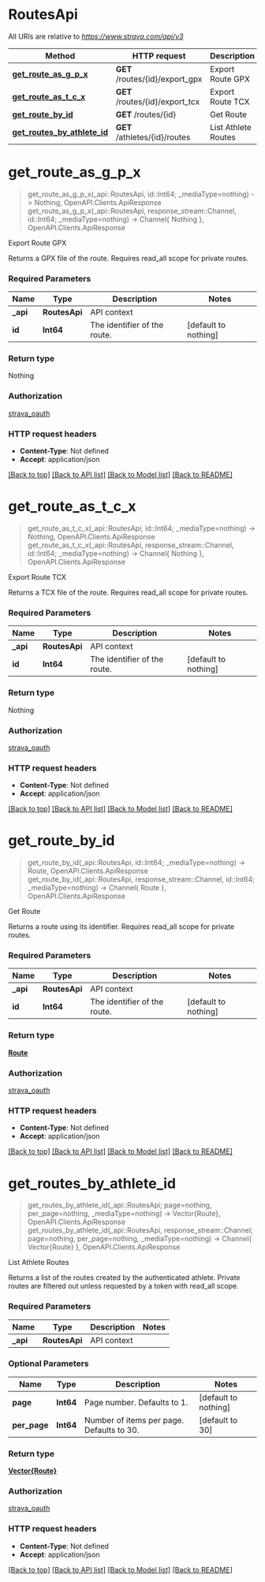 # RoutesApi

All URIs are relative to *https://www.strava.com/api/v3*

Method | HTTP request | Description
------------- | ------------- | -------------
[**get_route_as_g_p_x**](RoutesApi.md#get_route_as_g_p_x) | **GET** /routes/{id}/export_gpx | Export Route GPX
[**get_route_as_t_c_x**](RoutesApi.md#get_route_as_t_c_x) | **GET** /routes/{id}/export_tcx | Export Route TCX
[**get_route_by_id**](RoutesApi.md#get_route_by_id) | **GET** /routes/{id} | Get Route
[**get_routes_by_athlete_id**](RoutesApi.md#get_routes_by_athlete_id) | **GET** /athletes/{id}/routes | List Athlete Routes


# **get_route_as_g_p_x**
> get_route_as_g_p_x(_api::RoutesApi, id::Int64; _mediaType=nothing) -> Nothing, OpenAPI.Clients.ApiResponse <br/>
> get_route_as_g_p_x(_api::RoutesApi, response_stream::Channel, id::Int64; _mediaType=nothing) -> Channel{ Nothing }, OpenAPI.Clients.ApiResponse

Export Route GPX

Returns a GPX file of the route. Requires read_all scope for private routes.

### Required Parameters

Name | Type | Description  | Notes
------------- | ------------- | ------------- | -------------
 **_api** | **RoutesApi** | API context | 
**id** | **Int64**| The identifier of the route. | [default to nothing]

### Return type

Nothing

### Authorization

[strava_oauth](./README.md#strava_oauth)

### HTTP request headers

 - **Content-Type**: Not defined
 - **Accept**: application/json

[[Back to top]](#) [[Back to API list]](./README.md#api-endpoints) [[Back to Model list]](./README.md#models) [[Back to README]](./README.md)

# **get_route_as_t_c_x**
> get_route_as_t_c_x(_api::RoutesApi, id::Int64; _mediaType=nothing) -> Nothing, OpenAPI.Clients.ApiResponse <br/>
> get_route_as_t_c_x(_api::RoutesApi, response_stream::Channel, id::Int64; _mediaType=nothing) -> Channel{ Nothing }, OpenAPI.Clients.ApiResponse

Export Route TCX

Returns a TCX file of the route. Requires read_all scope for private routes.

### Required Parameters

Name | Type | Description  | Notes
------------- | ------------- | ------------- | -------------
 **_api** | **RoutesApi** | API context | 
**id** | **Int64**| The identifier of the route. | [default to nothing]

### Return type

Nothing

### Authorization

[strava_oauth](./README.md#strava_oauth)

### HTTP request headers

 - **Content-Type**: Not defined
 - **Accept**: application/json

[[Back to top]](#) [[Back to API list]](./README.md#api-endpoints) [[Back to Model list]](./README.md#models) [[Back to README]](./README.md)

# **get_route_by_id**
> get_route_by_id(_api::RoutesApi, id::Int64; _mediaType=nothing) -> Route, OpenAPI.Clients.ApiResponse <br/>
> get_route_by_id(_api::RoutesApi, response_stream::Channel, id::Int64; _mediaType=nothing) -> Channel{ Route }, OpenAPI.Clients.ApiResponse

Get Route

Returns a route using its identifier. Requires read_all scope for private routes.

### Required Parameters

Name | Type | Description  | Notes
------------- | ------------- | ------------- | -------------
 **_api** | **RoutesApi** | API context | 
**id** | **Int64**| The identifier of the route. | [default to nothing]

### Return type

[**Route**](Route.md)

### Authorization

[strava_oauth](./README.md#strava_oauth)

### HTTP request headers

 - **Content-Type**: Not defined
 - **Accept**: application/json

[[Back to top]](#) [[Back to API list]](./README.md#api-endpoints) [[Back to Model list]](./README.md#models) [[Back to README]](./README.md)

# **get_routes_by_athlete_id**
> get_routes_by_athlete_id(_api::RoutesApi; page=nothing, per_page=nothing, _mediaType=nothing) -> Vector{Route}, OpenAPI.Clients.ApiResponse <br/>
> get_routes_by_athlete_id(_api::RoutesApi, response_stream::Channel; page=nothing, per_page=nothing, _mediaType=nothing) -> Channel{ Vector{Route} }, OpenAPI.Clients.ApiResponse

List Athlete Routes

Returns a list of the routes created by the authenticated athlete. Private routes are filtered out unless requested by a token with read_all scope.

### Required Parameters

Name | Type | Description  | Notes
------------- | ------------- | ------------- | -------------
 **_api** | **RoutesApi** | API context | 

### Optional Parameters

Name | Type | Description  | Notes
------------- | ------------- | ------------- | -------------
 **page** | **Int64**| Page number. Defaults to 1. | [default to nothing]
 **per_page** | **Int64**| Number of items per page. Defaults to 30. | [default to 30]

### Return type

[**Vector{Route}**](Route.md)

### Authorization

[strava_oauth](./README.md#strava_oauth)

### HTTP request headers

 - **Content-Type**: Not defined
 - **Accept**: application/json

[[Back to top]](#) [[Back to API list]](./README.md#api-endpoints) [[Back to Model list]](./README.md#models) [[Back to README]](./README.md)


